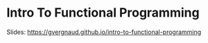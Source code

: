 # Intro To Functional Programming

Slides: https://gvergnaud.github.io/intro-to-functional-programming
